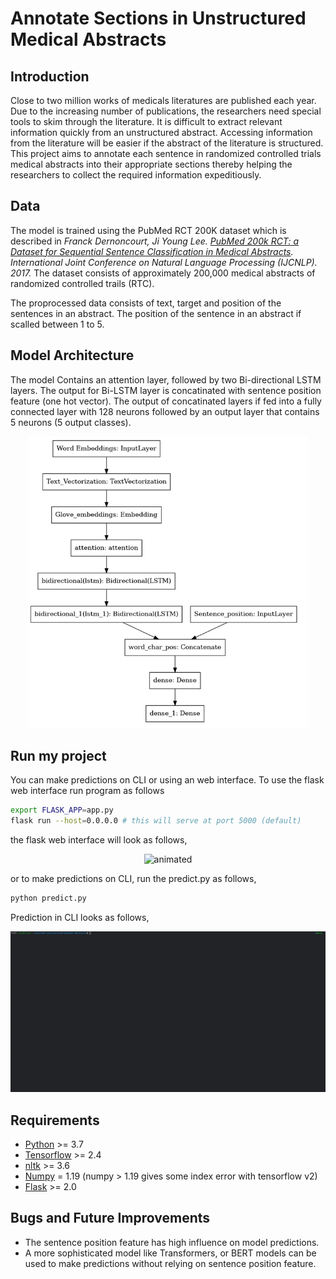 # Annotate Sections in Unstructured Medical Abstracts

## Introduction

Close to two million works of medicals literatures are published each year.
Due to the increasing number of publications, the researchers need special
tools to skim through the literature. It is difficult to extract relevant
information quickly from an unstructured abstract. Accessing information
from the literature will be easier if the abstract of the literature is
structured. This project aims to annotate each sentence in
randomized controlled trials medical abstracts into their appropriate
sections thereby helping the researchers to collect the required
information expeditiously. 

## Data

The model is trained using the PubMed RCT 200K dataset which is described in  *Franck Dernoncourt, Ji Young Lee. [PubMed 200k RCT: a Dataset for Sequential Sentence Classification in Medical Abstracts](https://arxiv.org/abs/1710.06071). International Joint Conference on Natural Language Processing (IJCNLP). 2017.* The dataset consists of approximately 200,000 medical abstracts of randomized controlled trails (RTC). 

The proprocessed data consists of text, target and position of the sentences in an abstract. The position of the sentence in an abstract if scalled between 1 to 5.

## Model Architecture

The model Contains an attention layer, followed by two Bi-directional LSTM layers. The output for Bi-LSTM layer is concatinated with sentence position feature (one hot vector). The output of concatinated layers if fed into a fully connected layer with 128 neurons followed by an output layer that contains 5 neurons (5 output classes).

<p align="center">
  <img src="static/model.png" width="450" />
</p>


## Run my project

You can make predictions on CLI or using an web interface. To use the flask web interface run program as follows

```bash
export FLASK_APP=app.py
flask run --host=0.0.0.0 # this will serve at port 5000 (default)
```
the flask web interface will look as follows, 


<p align="center">
  <img src="/static/web_interface_demo.gif" alt="animated" />
</p>


or to make predictions on CLI, run the predict.py as follows,


```bash
python predict.py
```
Prediction in CLI looks as follows,

<p align="center">
  <img src="/static/cli_demo.gif" alt="animated" />
</p>

## Requirements

- [Python](https://www.python.org/downloads/) >= 3.7
- [Tensorflow](https://www.tensorflow.org/install) >= 2.4
- [nltk](https://numpy.org/install/) >= 3.6
- [Numpy](https://github.com/facebookresearch/fastText) = 1.19 (numpy > 1.19 gives some index error with tensorflow v2)
- [Flask](https://flask.palletsprojects.com/en/2.0.x/) >= 2.0


## Bugs and Future Improvements

- The sentence position feature has high influence on model predictions.  
- A more sophisticated model like Transformers, or BERT models can be used to make predictions without relying on sentence position feature.  
